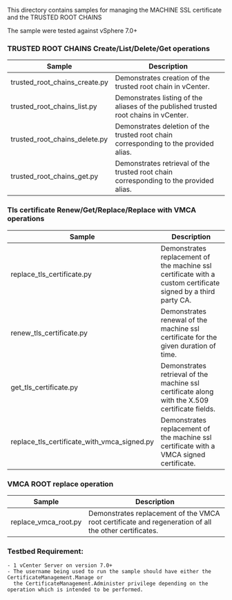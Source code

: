This directory contains samples for managing the MACHINE SSL certificate and the TRUSTED ROOT CHAINS

The sample were tested against vSphere 7.0+

### TRUSTED ROOT CHAINS Create/List/Delete/Get operations
Sample                                                                | Description
----------------------------------------------------------------------|--------------------------------------------------------------------------------------------------------------------------------------------------------------------------------------------------------------------------
trusted_root_chains_create.py                                         | Demonstrates creation of the trusted root chain in vCenter.
trusted_root_chains_list.py                                           | Demonstrates listing of the aliases of the published trusted root chains in vCenter.
trusted_root_chains_delete.py                                         | Demonstrates deletion of the trusted root chain corresponding to the provided alias.
trusted_root_chains_get.py                                            | Demonstrates retrieval of the trusted root chain corresponding to the provided alias.

### Tls certificate Renew/Get/Replace/Replace with VMCA operations
Sample                                                                | Description
----------------------------------------------------------------------|----------------------------------------------------------------------------------------------------------
replace_tls_certificate.py                                            | Demonstrates replacement of the machine ssl certificate with a custom certificate signed by a third party CA.
renew_tls_certificate.py                                              | Demonstrates renewal of the machine ssl certificate for the given duration of time.
get_tls_certificate.py                                                | Demonstrates retrieval of the machine ssl certificate along with the X.509 certificate fields.
replace_tls_certificate_with_vmca_signed.py                           | Demonstrates replacement of the machine ssl certificate with a VMCA signed certificate.

### VMCA ROOT replace operation
Sample                                                                | Description
----------------------------------------------------------------------|----------------------------------------------------------------------------------------------------------
replace_vmca_root.py                                                  | Demonstrates replacement of the VMCA root certificate and regeneration of all the other certificates.

### Testbed Requirement:
    - 1 vCenter Server on version 7.0+
    - The username being used to run the sample should have either the CertificateManagement.Manage or
      the CertificateManagement.Administer privilege depending on the operation which is intended to be performed.
